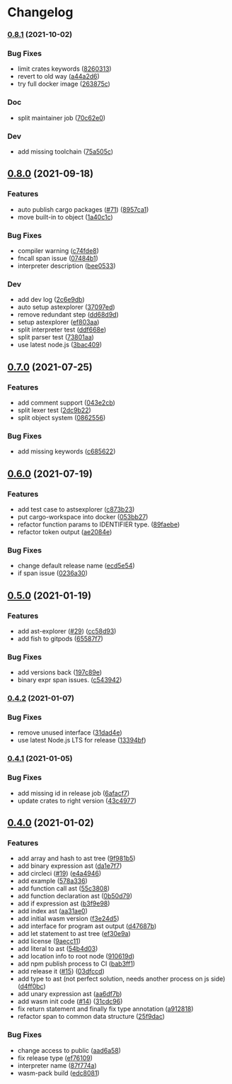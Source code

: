 # Changelog

### [0.8.1](https://www.github.com/gengjiawen/monkey-rust/compare/v0.8.0...v0.8.1) (2021-10-02)


### Bug Fixes

* limit crates keywords ([8260313](https://www.github.com/gengjiawen/monkey-rust/commit/82603133eead3149165638cdcbf8ac6a64852f64))
* revert to old way ([a44a2d6](https://www.github.com/gengjiawen/monkey-rust/commit/a44a2d6fce59807ee7a33d765bd0f63dcfcfb4a1))
* try full docker image ([263875c](https://www.github.com/gengjiawen/monkey-rust/commit/263875c245596a3e0a279b6da69dcf488569fff4))


### Doc

* split maintainer job ([70c62e0](https://www.github.com/gengjiawen/monkey-rust/commit/70c62e030dd7bbe26fac6868409e71a339803112))


### Dev

* add missing toolchain ([75a505c](https://www.github.com/gengjiawen/monkey-rust/commit/75a505c62e31037de96fd71042e840bdcdf1d24a))

## [0.8.0](https://www.github.com/gengjiawen/monkey-rust/compare/v0.7.0...v0.8.0) (2021-09-18)


### Features

* auto publish cargo packages ([#71](https://www.github.com/gengjiawen/monkey-rust/issues/71)) ([8957ca1](https://www.github.com/gengjiawen/monkey-rust/commit/8957ca19cd6d2c7fa5addf282298cf2d21d4ca5d))
* move built-in to object ([1a40c1c](https://www.github.com/gengjiawen/monkey-rust/commit/1a40c1ce40b11d0427f22d7e8f690130a83fa9df))


### Bug Fixes

* compiler warning ([c74fde8](https://www.github.com/gengjiawen/monkey-rust/commit/c74fde88291ba44e32d94129d5fd02036c9a5764))
* fncall span issue ([07484b1](https://www.github.com/gengjiawen/monkey-rust/commit/07484b1b35a928553ba5d60e8227e8c821a7e702))
* interpreter description ([bee0533](https://www.github.com/gengjiawen/monkey-rust/commit/bee05332fa77ea5bfea07121c7f944b62d82affc))


### Dev

* add dev log ([2c6e9db](https://www.github.com/gengjiawen/monkey-rust/commit/2c6e9db8890db40601ca373f2b649bf3c0b1ba18))
* auto setup astexplorer ([37097ed](https://www.github.com/gengjiawen/monkey-rust/commit/37097eddc83f4fc513e25d471fd34cd1d54bed0c))
* remove redundant step ([dd68d9d](https://www.github.com/gengjiawen/monkey-rust/commit/dd68d9d649fdd2ef24d027cef73f0839fbd55e7c))
* setup astexplorer ([ef803aa](https://www.github.com/gengjiawen/monkey-rust/commit/ef803aa50241b46836341a39335920e7f3a4d842))
* split interpreter test ([ddf668e](https://www.github.com/gengjiawen/monkey-rust/commit/ddf668e321d82b4d2e3b4d98188278ad3bed7002))
* split parser test ([73801aa](https://www.github.com/gengjiawen/monkey-rust/commit/73801aa678b3489533b2a7e84571d9d71a779015))
* use latest node.js ([3bac409](https://www.github.com/gengjiawen/monkey-rust/commit/3bac4095a44357cf9eec4b2e685779e5e075df66))

## [0.7.0](https://www.github.com/gengjiawen/monkey-rust/compare/v0.6.0...v0.7.0) (2021-07-25)


### Features

* add comment support ([043e2cb](https://www.github.com/gengjiawen/monkey-rust/commit/043e2cb0db4c936a1ea932686e13528e5f7585e6))
* split lexer test ([2dc9b22](https://www.github.com/gengjiawen/monkey-rust/commit/2dc9b223399257d6c24532cdb93e96917df9f9c7))
* split object system ([0862556](https://www.github.com/gengjiawen/monkey-rust/commit/08625566ec404c3a6c40fafc8d32bf2cf3e0d418))


### Bug Fixes

* add missing keywords ([c685622](https://www.github.com/gengjiawen/monkey-rust/commit/c6856228d042d246daf5b85b1e4b1a655ee27d8c))

## [0.6.0](https://www.github.com/gengjiawen/monkey-rust/compare/v0.5.0...v0.6.0) (2021-07-19)


### Features

* add test case to astsexplorer ([c873b23](https://www.github.com/gengjiawen/monkey-rust/commit/c873b23f0f1e6960ecfd766e17bf78f784e4ca5e))
* put cargo-workspace into docker ([053bb27](https://www.github.com/gengjiawen/monkey-rust/commit/053bb276c0e32ccaed1a7024bbddf9006da705e1))
* refactor function params to IDENTIFIER type. ([89faebe](https://www.github.com/gengjiawen/monkey-rust/commit/89faebeff7e7e1a484b42f65daf18cae05d2ba34))
* refactor token output ([ae2084e](https://www.github.com/gengjiawen/monkey-rust/commit/ae2084e55fbca08e5b3667c4e947641744de0f1b))


### Bug Fixes

* change default release name ([ecd5e54](https://www.github.com/gengjiawen/monkey-rust/commit/ecd5e540119eb641b60ab5c6189241627d188ac7))
* if span issue ([0236a30](https://www.github.com/gengjiawen/monkey-rust/commit/0236a303dbd8ccaecef39d5f4c24681841aa794d))

## [0.5.0](https://www.github.com/gengjiawen/monkey-rust/compare/v0.4.2...v0.5.0) (2021-01-19)


### Features

* add ast-explorer ([#29](https://www.github.com/gengjiawen/monkey-rust/issues/29)) ([cc58d93](https://www.github.com/gengjiawen/monkey-rust/commit/cc58d939d04c509a53f38bf112bb97fe7ccef323))
* add fish to gitpods ([65587f7](https://www.github.com/gengjiawen/monkey-rust/commit/65587f783911c2bd81bf37152b187805f403449f))


### Bug Fixes

* add versions back ([197c89e](https://www.github.com/gengjiawen/monkey-rust/commit/197c89e644290d806e7d916889485ed9751c8478))
* binary expr span issues. ([c543942](https://www.github.com/gengjiawen/monkey-rust/commit/c5439420cd49417bf23dbec2debd872279463498))

### [0.4.2](https://www.github.com/gengjiawen/monkey-rust/compare/v0.4.1...v0.4.2) (2021-01-07)


### Bug Fixes

* remove unused interface ([31dad4e](https://www.github.com/gengjiawen/monkey-rust/commit/31dad4ef02ca27e5fe0a01a99ccd711cbaaccd50))
* use latest Node.js LTS for release ([13394bf](https://www.github.com/gengjiawen/monkey-rust/commit/13394bfd17b39ba4d282126b10b3ea939ee5578b))

### [0.4.1](https://www.github.com/gengjiawen/monkey-rust/compare/v0.4.0...v0.4.1) (2021-01-05)


### Bug Fixes

* add missing id in release job ([6afacf7](https://www.github.com/gengjiawen/monkey-rust/commit/6afacf7a5eb243312ae4d3d5e806342535c27a14))
* update crates to right version ([43c4977](https://www.github.com/gengjiawen/monkey-rust/commit/43c4977f5189f4f42bddbfed43b661ac3dfe1f88))

## [0.4.0](https://www.github.com/gengjiawen/monkey-rust/compare/v0.3.0...v0.4.0) (2021-01-02)


### Features

* add array and hash to ast tree ([9f981b5](https://www.github.com/gengjiawen/monkey-rust/commit/9f981b53b9734c4f59278cf8aa34ff7f5eb99653))
* add binary expression ast ([da1e7f7](https://www.github.com/gengjiawen/monkey-rust/commit/da1e7f799873914001437b92dfc86c6b717f092b))
* add circleci ([#19](https://www.github.com/gengjiawen/monkey-rust/issues/19)) ([e4a4946](https://www.github.com/gengjiawen/monkey-rust/commit/e4a494691e9fbf39cd15c56f9ab436d0f6b61782))
* add example ([578a336](https://www.github.com/gengjiawen/monkey-rust/commit/578a336fad1cb51f75ab106aab7c26e601890840))
* add function call ast ([55c3808](https://www.github.com/gengjiawen/monkey-rust/commit/55c3808d42611b9fd3ba592d7d599792553297b7))
* add function declaration ast ([0b50d79](https://www.github.com/gengjiawen/monkey-rust/commit/0b50d79633a25f827b92a56d195d420063aac930))
* add if expression ast ([b3f9e98](https://www.github.com/gengjiawen/monkey-rust/commit/b3f9e983853d414236bfed691f9e3b9a9a327ba1))
* add index ast ([aa31ae0](https://www.github.com/gengjiawen/monkey-rust/commit/aa31ae0a7db9b45584c0b9a2ef50352c6a762866))
* add initial wasm version ([f3e24d5](https://www.github.com/gengjiawen/monkey-rust/commit/f3e24d5138f81abf6f211a9f43ae67a122075937))
* add interface for program ast output ([d47687b](https://www.github.com/gengjiawen/monkey-rust/commit/d47687bfbc5412e89b3d92f102bb17b778ec670a))
* add let statement to ast tree ([ef30e9a](https://www.github.com/gengjiawen/monkey-rust/commit/ef30e9a9eafdec8661aedc6c979d201c72bd9c78))
* add license ([9aecc11](https://www.github.com/gengjiawen/monkey-rust/commit/9aecc11aa9217d6fecdb1339f2acdcbce8ee183e))
* add literal to ast ([54b4d03](https://www.github.com/gengjiawen/monkey-rust/commit/54b4d03adf1364f6190a38c234d38497335b818b))
* add location info to root node ([910619d](https://www.github.com/gengjiawen/monkey-rust/commit/910619d0522f66c7688b54ac2bf975f7b9caa5f8))
* add npm publish process to CI ([bab3ff1](https://www.github.com/gengjiawen/monkey-rust/commit/bab3ff197f9b04bd6420e5127c89f8f6aee5eb4e))
* add release it ([#15](https://www.github.com/gengjiawen/monkey-rust/issues/15)) ([03dfccd](https://www.github.com/gengjiawen/monkey-rust/commit/03dfccd12e2cec6a3f7ab81975899976def81602))
* add type to ast (not perfect solution, needs another process on js side) ([d4ff0bc](https://www.github.com/gengjiawen/monkey-rust/commit/d4ff0bc1c6aafa534c64ad2134bf350444fd925d))
* add unary expression ast ([aa6df7b](https://www.github.com/gengjiawen/monkey-rust/commit/aa6df7b0fff8bce584e509dc8cf67a01191c025d))
* add wasm init code ([#14](https://www.github.com/gengjiawen/monkey-rust/issues/14)) ([31cdc96](https://www.github.com/gengjiawen/monkey-rust/commit/31cdc96afe5951e5c9dae576fe552981c25af34c))
* fix return statement and finally fix type annotation ([a912818](https://www.github.com/gengjiawen/monkey-rust/commit/a912818b130d3cc998b11b8fddc181f84a0f14f9))
* refactor span to common data structure ([25f9dac](https://www.github.com/gengjiawen/monkey-rust/commit/25f9dacb04a592517528b107aa18847435b6c104))


### Bug Fixes

* change access to public ([aad6a58](https://www.github.com/gengjiawen/monkey-rust/commit/aad6a58b7203c3069dd45ee0d4a92ca047cb276f))
* fix release type ([ef76109](https://www.github.com/gengjiawen/monkey-rust/commit/ef76109c074faf6a258d0df9d0ff7aefafc5b9e5))
* interpreter name ([87f774a](https://www.github.com/gengjiawen/monkey-rust/commit/87f774a56489f509583dad8f0b456583a27f93bd))
* wasm-pack build ([edc8081](https://www.github.com/gengjiawen/monkey-rust/commit/edc8081cf2125f6873e039f9797f5c94664e6eec))
